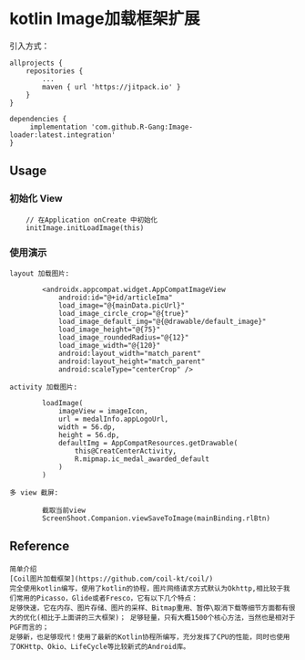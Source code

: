 # kotlin Image加载框架扩展

引入方式：

    allprojects {
        repositories {
            ...
            maven { url 'https://jitpack.io' }
        }
    }

    dependencies {
         implementation 'com.github.R-Gang:Image-loader:latest.integration'
    }


## Usage

### 初始化 View

```
    // 在Application onCreate 中初始化
    initImage.initLoadImage(this)
```

### 使用演示

    layout 加载图片:

```
        <androidx.appcompat.widget.AppCompatImageView
		    android:id="@+id/articleIma"
		    load_image="@{mainData.picUrl}"
		    load_image_circle_crop="@{true}"
		    load_image_default_img="@{@drawable/default_image}"
		    load_image_height="@{75}"
		    load_image_roundedRadius="@{12}"
		    load_image_width="@{120}"
		    android:layout_width="match_parent"
		    android:layout_height="match_parent"
		    android:scaleType="centerCrop" />
```

    activity 加载图片:

```
		loadImage(
		    imageView = imageIcon,
		    url = medalInfo.appLogoUrl,
		    width = 56.dp,
		    height = 56.dp,
		    defaultImg = AppCompatResources.getDrawable(
		        this@CreatCenterActivity,
		        R.mipmap.ic_medal_awarded_default
		    )
	    )
```

    多 view 截屏:

```
        截取当前view
        ScreenShoot.Companion.viewSaveToImage(mainBinding.rlBtn)
```

## Reference

```
简单介绍
[Coil图片加载框架](https://github.com/coil-kt/coil/)
完全使用kotlin编写，使用了kotlin的协程，图片网络请求方式默认为Okhttp,相比较于我们常用的Picasso，Glide或者Fresco，它有以下几个特点：
足够快速，它在内存、图片存储、图片的采样、Bitmap重用、暂停\取消下载等细节方面都有很大的优化(相比于上面讲的三大框架)； 足够轻量，只有大概1500个核心方法，当然也是相对于PGF而言的；
足够新，也足够现代！使用了最新的Kotlin协程所编写，充分发挥了CPU的性能，同时也使用了OKHttp、Okio、LifeCycle等比较新式的Android库。
```